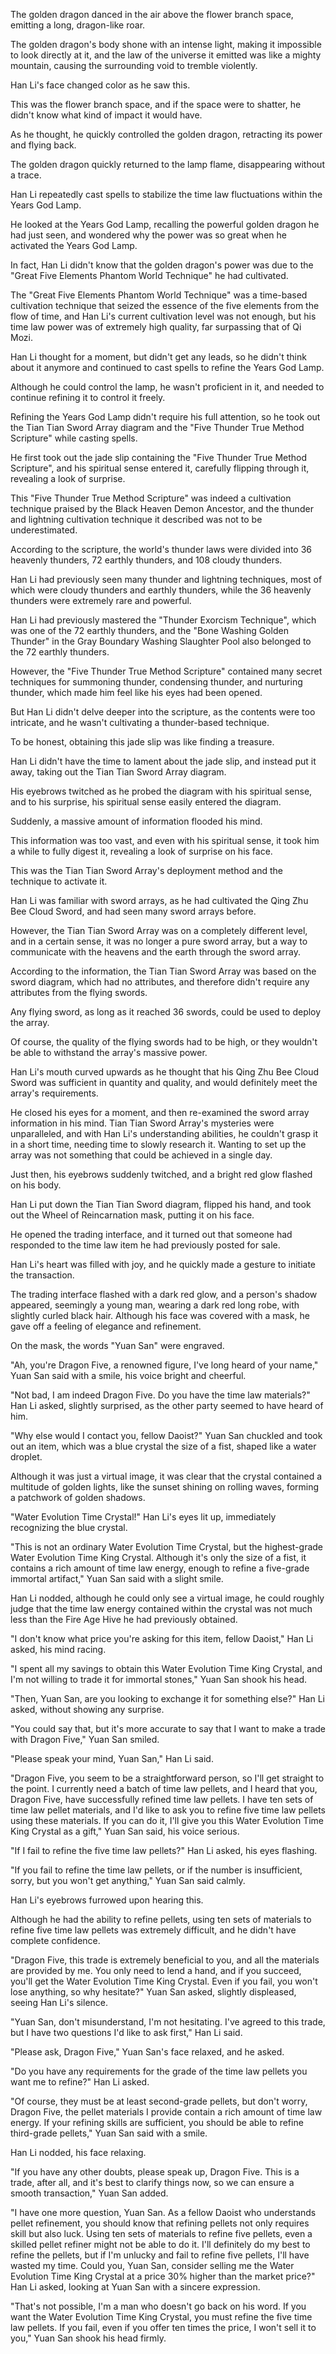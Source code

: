 The golden dragon danced in the air above the flower branch space, emitting a long, dragon-like roar.

The golden dragon's body shone with an intense light, making it impossible to look directly at it, and the law of the universe it emitted was like a mighty mountain, causing the surrounding void to tremble violently.

Han Li's face changed color as he saw this.

This was the flower branch space, and if the space were to shatter, he didn't know what kind of impact it would have.

As he thought, he quickly controlled the golden dragon, retracting its power and flying back.

The golden dragon quickly returned to the lamp flame, disappearing without a trace.

Han Li repeatedly cast spells to stabilize the time law fluctuations within the Years God Lamp.

He looked at the Years God Lamp, recalling the powerful golden dragon he had just seen, and wondered why the power was so great when he activated the Years God Lamp.

In fact, Han Li didn't know that the golden dragon's power was due to the "Great Five Elements Phantom World Technique" he had cultivated.

The "Great Five Elements Phantom World Technique" was a time-based cultivation technique that seized the essence of the five elements from the flow of time, and Han Li's current cultivation level was not enough, but his time law power was of extremely high quality, far surpassing that of Qi Mozi.

Han Li thought for a moment, but didn't get any leads, so he didn't think about it anymore and continued to cast spells to refine the Years God Lamp.

Although he could control the lamp, he wasn't proficient in it, and needed to continue refining it to control it freely.

Refining the Years God Lamp didn't require his full attention, so he took out the Tian Tian Sword Array diagram and the "Five Thunder True Method Scripture" while casting spells.

He first took out the jade slip containing the "Five Thunder True Method Scripture", and his spiritual sense entered it, carefully flipping through it, revealing a look of surprise.

This "Five Thunder True Method Scripture" was indeed a cultivation technique praised by the Black Heaven Demon Ancestor, and the thunder and lightning cultivation technique it described was not to be underestimated.

According to the scripture, the world's thunder laws were divided into 36 heavenly thunders, 72 earthly thunders, and 108 cloudy thunders.

Han Li had previously seen many thunder and lightning techniques, most of which were cloudy thunders and earthly thunders, while the 36 heavenly thunders were extremely rare and powerful.

Han Li had previously mastered the "Thunder Exorcism Technique", which was one of the 72 earthly thunders, and the "Bone Washing Golden Thunder" in the Gray Boundary Washing Slaughter Pool also belonged to the 72 earthly thunders.

However, the "Five Thunder True Method Scripture" contained many secret techniques for summoning thunder, condensing thunder, and nurturing thunder, which made him feel like his eyes had been opened.

But Han Li didn't delve deeper into the scripture, as the contents were too intricate, and he wasn't cultivating a thunder-based technique.

To be honest, obtaining this jade slip was like finding a treasure.

Han Li didn't have the time to lament about the jade slip, and instead put it away, taking out the Tian Tian Sword Array diagram.

His eyebrows twitched as he probed the diagram with his spiritual sense, and to his surprise, his spiritual sense easily entered the diagram.

Suddenly, a massive amount of information flooded his mind.

This information was too vast, and even with his spiritual sense, it took him a while to fully digest it, revealing a look of surprise on his face.

This was the Tian Tian Sword Array's deployment method and the technique to activate it.

Han Li was familiar with sword arrays, as he had cultivated the Qing Zhu Bee Cloud Sword, and had seen many sword arrays before.

However, the Tian Tian Sword Array was on a completely different level, and in a certain sense, it was no longer a pure sword array, but a way to communicate with the heavens and the earth through the sword array.

According to the information, the Tian Tian Sword Array was based on the sword diagram, which had no attributes, and therefore didn't require any attributes from the flying swords.

Any flying sword, as long as it reached 36 swords, could be used to deploy the array.

Of course, the quality of the flying swords had to be high, or they wouldn't be able to withstand the array's massive power.

Han Li's mouth curved upwards as he thought that his Qing Zhu Bee Cloud Sword was sufficient in quantity and quality, and would definitely meet the array's requirements.

He closed his eyes for a moment, and then re-examined the sword array information in his mind.
Tian Tian Sword Array's mysteries were unparalleled, and with Han Li's understanding abilities, he couldn't grasp it in a short time, needing time to slowly research it. Wanting to set up the array was not something that could be achieved in a single day.

Just then, his eyebrows suddenly twitched, and a bright red glow flashed on his body.

Han Li put down the Tian Tian Sword diagram, flipped his hand, and took out the Wheel of Reincarnation mask, putting it on his face.

He opened the trading interface, and it turned out that someone had responded to the time law item he had previously posted for sale.

Han Li's heart was filled with joy, and he quickly made a gesture to initiate the transaction.

The trading interface flashed with a dark red glow, and a person's shadow appeared, seemingly a young man, wearing a dark red long robe, with slightly curled black hair. Although his face was covered with a mask, he gave off a feeling of elegance and refinement.

On the mask, the words "Yuan San" were engraved.

"Ah, you're Dragon Five, a renowned figure, I've long heard of your name," Yuan San said with a smile, his voice bright and cheerful.

"Not bad, I am indeed Dragon Five. Do you have the time law materials?" Han Li asked, slightly surprised, as the other party seemed to have heard of him.

"Why else would I contact you, fellow Daoist?" Yuan San chuckled and took out an item, which was a blue crystal the size of a fist, shaped like a water droplet.

Although it was just a virtual image, it was clear that the crystal contained a multitude of golden lights, like the sunset shining on rolling waves, forming a patchwork of golden shadows.

"Water Evolution Time Crystal!" Han Li's eyes lit up, immediately recognizing the blue crystal.

"This is not an ordinary Water Evolution Time Crystal, but the highest-grade Water Evolution Time King Crystal. Although it's only the size of a fist, it contains a rich amount of time law energy, enough to refine a five-grade immortal artifact," Yuan San said with a slight smile.

Han Li nodded, although he could only see a virtual image, he could roughly judge that the time law energy contained within the crystal was not much less than the Fire Age Hive he had previously obtained.

"I don't know what price you're asking for this item, fellow Daoist," Han Li asked, his mind racing.

"I spent all my savings to obtain this Water Evolution Time King Crystal, and I'm not willing to trade it for immortal stones," Yuan San shook his head.

"Then, Yuan San, are you looking to exchange it for something else?" Han Li asked, without showing any surprise.

"You could say that, but it's more accurate to say that I want to make a trade with Dragon Five," Yuan San smiled.

"Please speak your mind, Yuan San," Han Li said.

"Dragon Five, you seem to be a straightforward person, so I'll get straight to the point. I currently need a batch of time law pellets, and I heard that you, Dragon Five, have successfully refined time law pellets. I have ten sets of time law pellet materials, and I'd like to ask you to refine five time law pellets using these materials. If you can do it, I'll give you this Water Evolution Time King Crystal as a gift," Yuan San said, his voice serious.

"If I fail to refine the five time law pellets?" Han Li asked, his eyes flashing.

"If you fail to refine the time law pellets, or if the number is insufficient, sorry, but you won't get anything," Yuan San said calmly.

Han Li's eyebrows furrowed upon hearing this.

Although he had the ability to refine pellets, using ten sets of materials to refine five time law pellets was extremely difficult, and he didn't have complete confidence.

"Dragon Five, this trade is extremely beneficial to you, and all the materials are provided by me. You only need to lend a hand, and if you succeed, you'll get the Water Evolution Time King Crystal. Even if you fail, you won't lose anything, so why hesitate?" Yuan San asked, slightly displeased, seeing Han Li's silence.

"Yuan San, don't misunderstand, I'm not hesitating. I've agreed to this trade, but I have two questions I'd like to ask first," Han Li said.

"Please ask, Dragon Five," Yuan San's face relaxed, and he asked.

"Do you have any requirements for the grade of the time law pellets you want me to refine?" Han Li asked.

"Of course, they must be at least second-grade pellets, but don't worry, Dragon Five, the pellet materials I provide contain a rich amount of time law energy. If your refining skills are sufficient, you should be able to refine third-grade pellets," Yuan San said with a smile.

Han Li nodded, his face relaxing.

"If you have any other doubts, please speak up, Dragon Five. This is a trade, after all, and it's best to clarify things now, so we can ensure a smooth transaction," Yuan San added.

"I have one more question, Yuan San. As a fellow Daoist who understands pellet refinement, you should know that refining pellets not only requires skill but also luck. Using ten sets of materials to refine five pellets, even a skilled pellet refiner might not be able to do it. I'll definitely do my best to refine the pellets, but if I'm unlucky and fail to refine five pellets, I'll have wasted my time. Could you, Yuan San, consider selling me the Water Evolution Time King Crystal at a price 30% higher than the market price?" Han Li asked, looking at Yuan San with a sincere expression.

"That's not possible, I'm a man who doesn't go back on his word. If you want the Water Evolution Time King Crystal, you must refine the five time law pellets. If you fail, even if you offer ten times the price, I won't sell it to you," Yuan San shook his head firmly.